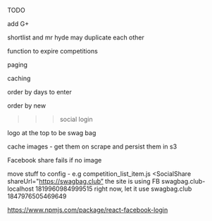 TODO

add G+

shortlist and mr hyde may duplicate each other 


function to expire competitions 

paging 

caching

order by days to enter 

order by new 

>>> social login

logo at the top to be swag bag

cache images - get them on scrape and persist them in s3

Facebook share fails if no image

move stuff to config - e.g competition_list_item.js <SocialShare shareUrl="https://swagbag.club” 
			          the site is using FB swagbag.club-localhost 1819960984999515 right now, let it use swagbag.club 1847976505469649

https://www.npmjs.com/package/react-facebook-login